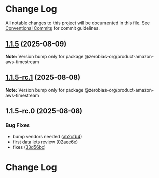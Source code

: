 # Change Log

All notable changes to this project will be documented in this file.
See [Conventional Commits](https://conventionalcommits.org) for commit guidelines.

## [1.1.5](https://github.com/zerobias-org/product/compare/@zerobias-org/product-amazon-aws-timestream@1.1.5-rc.1...@zerobias-org/product-amazon-aws-timestream@1.1.5) (2025-08-09)

**Note:** Version bump only for package @zerobias-org/product-amazon-aws-timestream





## [1.1.5-rc.1](https://github.com/zerobias-org/product/compare/@zerobias-org/product-amazon-aws-timestream@1.1.5-rc.0...@zerobias-org/product-amazon-aws-timestream@1.1.5-rc.1) (2025-08-08)

**Note:** Version bump only for package @zerobias-org/product-amazon-aws-timestream





## 1.1.5-rc.0 (2025-08-08)


### Bug Fixes

* bump vendors needed ([ab2cfb4](https://github.com/zerobias-org/product/commit/ab2cfb4a9cf2e3008e08b068f98011fec096c932))
* first data lets review ([02aee6e](https://github.com/zerobias-org/product/commit/02aee6e8c4f11675de7c63a00f4c8254a67a4dd7))
* fixes ([33d56bc](https://github.com/zerobias-org/product/commit/33d56bcaedf3fa5e3939a33c0fb57eda53539d05))





# Change Log
